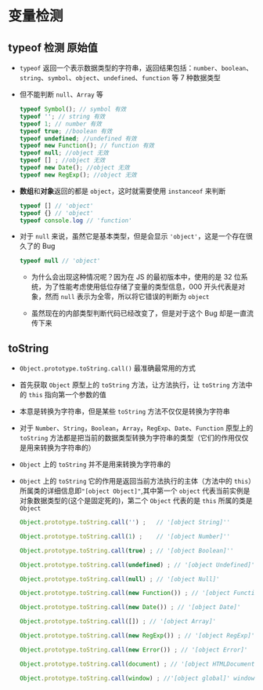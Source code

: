 # 变量检测

## typeof 检测 原始值

  - `typeof` 返回一个表示数据类型的字符串，返回结果包括：`number`、`boolean`、`string`、`symbol`、`object`、`undefined`、`function` 等 7 种数据类型

  - 但不能判断 `null`、`Array` 等

    ```js
    typeof Symbol(); // symbol 有效
    typeof ''; // string 有效
    typeof 1; // number 有效
    typeof true; //boolean 有效
    typeof undefined; //undefined 有效
    typeof new Function(); // function 有效
    typeof null; //object 无效
    typeof [] ; //object 无效
    typeof new Date(); //object 无效
    typeof new RegExp(); //object 无效
    ```

  - **数组**和**对象**返回的都是 `object`，这时就需要使用 `instanceof` 来判断

    ```js
    typeof [] // 'object'
    typeof {} // 'object'
    typeof console.log // 'function'
    ```

  - 对于 `null` 来说，虽然它是基本类型，但是会显示 `'object'`，这是一个存在很久了的 Bug

    ```js
    typeof null // 'object'
    ```

      - 为什么会出现这种情况呢？因为在 JS 的最初版本中，使用的是 32 位系统，为了性能考虑使用低位存储了变量的类型信息，000 开头代表是对象，然而 `null` 表示为全零，所以将它错误的判断为 `object`&#x20;

      - 虽然现在的内部类型判断代码已经改变了，但是对于这个 Bug 却是一直流传下来

## toString

  - `Object.prototype.toString.call()` 最准确最常用的方式

  - 首先获取 `Object` 原型上的 `toString` 方法，让方法执行，让 `toString` 方法中的 `this` 指向第一个参数的值

  - 本意是转换为字符串，但是某些 `toString` 方法不仅仅是转换为字符串

  - 对于 `Number`、`String`，`Boolean`，`Array`，`RegExp`、`Date`、`Function` 原型上的 `toString` 方法都是把当前的数据类型转换为字符串的类型（它们的作用仅仅是用来转换为字符串的）

  - `Object` 上的 `toString` 并不是用来转换为字符串的

  - `Object` 上的 `toString` 它的作用是返回当前方法执行的主体（方法中的 `this`）所属类的详细信息即`"[object Object]"`,其中第一个 `object` 代表当前实例是对象数据类型的(这个是固定死的)，第二个 `Object` 代表的是 `this` 所属的类是 `Object`

    ```js
    Object.prototype.toString.call('') ;   // '[object String]''

    Object.prototype.toString.call(1) ;    // '[object Number]''

    Object.prototype.toString.call(true) ; // '[object Boolean]''

    Object.prototype.toString.call(undefined) ; // '[object Undefined]''

    Object.prototype.toString.call(null) ; // '[object Null]'

    Object.prototype.toString.call(new Function()) ; // '[object Function]'

    Object.prototype.toString.call(new Date()) ; // '[object Date]'

    Object.prototype.toString.call([]) ; // '[object Array]'

    Object.prototype.toString.call(new RegExp()) ; // '[object RegExp]'

    Object.prototype.toString.call(new Error()) ; // '[object Error]'

    Object.prototype.toString.call(document) ; // '[object HTMLDocument]'

    Object.prototype.toString.call(window) ; //'[object global]' window是全局对象global的引用
    ```
